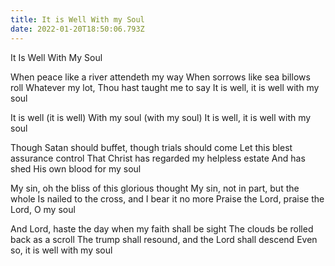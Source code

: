 ```yaml
---
title: It is Well With my Soul
date: 2022-01-20T18:50:06.793Z
---
```

It Is Well With My Soul

When peace like a river attendeth my way
When sorrows like sea billows roll
Whatever my lot, Thou hast taught me to say
It is well, it is well with my soul

It is well (it is well)
With my soul (with my soul)
It is well, it is well with my soul

Though Satan should buffet, though trials should come
Let this blest assurance control
That Christ has regarded my helpless estate
And has shed His own blood for my soul

My sin, oh the bliss of this glorious thought
My sin, not in part, but the whole
Is nailed to the cross, and I bear it no more
Praise the Lord, praise the Lord, O my soul

And Lord, haste the day when my faith shall be sight
The clouds be rolled back as a scroll
The trump shall resound, and the Lord shall descend
Even so, it is well with my soul